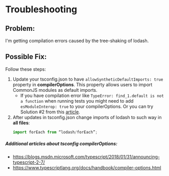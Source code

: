 # Troubleshooting

## Problem:

I'm getting compilation errors caused by the tree-shaking of lodash.

## Possible Fix:

Follow these steps:

1. Update your tsconfig.json to have `allowSyntheticDefaultImports: true` property in **compilerOptions**. This property allows users to import CommonJS modules as default imports.
    - If you have compilation error like `TypeError: find_1.default is not a function` when running tests you might need to add `esModuleInterop: true` to your compilerOptions. Or you can try Solution #2 from this [article](https://medium.com/martin_hotell/tree-shake-lodash-with-webpack-jest-and-typescript-2734fa13b5cd).
2. After updates in tsconfig.json change imports of lodash to such way in **all files**:
    ```js
    import forEach from “lodash/forEach”;
    ```

##### Additional articles about tsconfig compilerOptions:

-   https://blogs.msdn.microsoft.com/typescript/2018/01/31/announcing-typescript-2-7/
-   https://www.typescriptlang.org/docs/handbook/compiler-options.html
